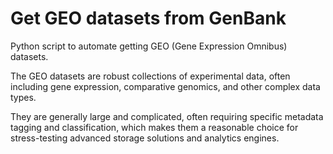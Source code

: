 # Get GEO datasets from GenBank

Python script to automate getting GEO (Gene Expression Omnibus) datasets.

The GEO datasets are robust collections of experimental data, often including gene expression, comparative genomics, and other complex data types. 

They are generally large and complicated, often requiring specific metadata tagging and classification, which makes them a reasonable choice for stress-testing advanced storage solutions and analytics engines.

